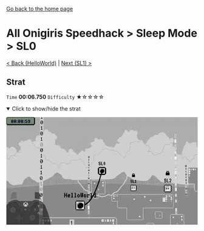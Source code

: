 [Go back to the home page](https://github.com/Doublevil/scbspeedrun)

# All Onigiris Speedhack > Sleep Mode > SL0

[< Back (HelloWorld)](https://github.com/Doublevil/scbspeedrun/blob/main/levels/arb_sh/sl/HelloWorld.md) | [Next (SL1) >](https://github.com/Doublevil/scbspeedrun/blob/main/levels/arb_sh/sl/SL1.md)

## Strat

`Time` **00:06.750** `Difficulty` ★☆☆☆☆
<details open>
  <summary>Click to show/hide the strat</summary>

  [![Strat animation](https://github.com/Doublevil/scbspeedrun/blob/main/media/levels/sl/SL0_Strat.webp)](https://github.com/Doublevil/scbspeedrun/blob/main/media/levels/sl/SL0_Strat.mp4?raw=true)
</details>
